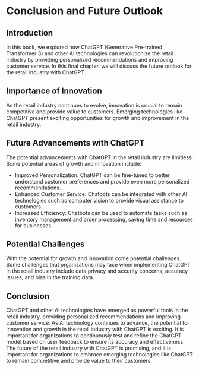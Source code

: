 Conclusion and Future Outlook
================================================================================

Introduction
------------

In this book, we explored how ChatGPT (Generative Pre-trained Transformer 3) and other AI technologies can revolutionize the retail industry by providing personalized recommendations and improving customer service. In this final chapter, we will discuss the future outlook for the retail industry with ChatGPT.

Importance of Innovation
------------------------

As the retail industry continues to evolve, innovation is crucial to remain competitive and provide value to customers. Emerging technologies like ChatGPT present exciting opportunities for growth and improvement in the retail industry.

Future Advancements with ChatGPT
--------------------------------

The potential advancements with ChatGPT in the retail industry are limitless. Some potential areas of growth and innovation include:

* Improved Personalization: ChatGPT can be fine-tuned to better understand customer preferences and provide even more personalized recommendations.
* Enhanced Customer Service: Chatbots can be integrated with other AI technologies such as computer vision to provide visual assistance to customers.
* Increased Efficiency: Chatbots can be used to automate tasks such as inventory management and order processing, saving time and resources for businesses.

Potential Challenges
--------------------

With the potential for growth and innovation come potential challenges. Some challenges that organizations may face when implementing ChatGPT in the retail industry include data privacy and security concerns, accuracy issues, and bias in the training data.

Conclusion
----------

ChatGPT and other AI technologies have emerged as powerful tools in the retail industry, providing personalized recommendations and improving customer service. As AI technology continues to advance, the potential for innovation and growth in the retail industry with ChatGPT is exciting. It is important for organizations to continuously test and refine the ChatGPT model based on user feedback to ensure its accuracy and effectiveness. The future of the retail industry with ChatGPT is promising, and it is important for organizations to embrace emerging technologies like ChatGPT to remain competitive and provide value to their customers.
